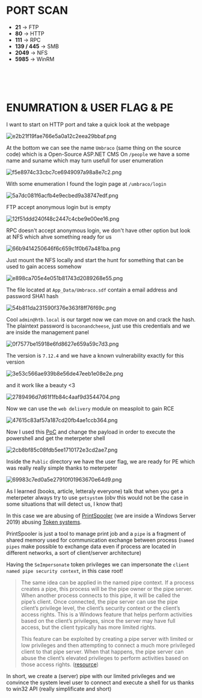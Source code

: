 # PORT SCAN 
* **21** &#8594; FTP
* **80** &#8594; HTTP
* **111** &#8594; RPC
* **139 / 445** &#8594; SMB
* **2049** &#8594; NFS
* **5985** &#8594; WinRM


<br><br><br>

# ENUMRATION & USER FLAG & PE
I want to start on HTTP port and take a quick look at the webpage

![e2b21f19fae766e5a0a12c2eea29bbaf.png](img/e2b21f19fae766e5a0a12c2eea29bbaf.png)

At the bottom we can see the name `Umbraco` (same thing on the source code) which is a Open-Source ASP.NET CMS
On `/people` we have a some name and suname which may turn usefull for user enumeration

![f5e8974c33cbc7ce6949097a98a8e7c2.png](img/f5e8974c33cbc7ce6949097a98a8e7c2.png)

With some enumeration I found the login page at `/umbraco/login`

![5a7dc081f6acfb4e9ecbed9a38747edf.png](img/5a7dc081f6acfb4e9ecbed9a38747edf.png)

FTP accept anonymous login but is empty

![12f51ddd240f48c2447c4cbe9e00ee16.png](img/12f51ddd240f48c2447c4cbe9e00ee16.png)

RPC doesn't accept anonymous login, we don't have other option but look at NFS which ahve something ready for us

![66b9414250646f6c659c1f0b67a481ba.png](img/66b9414250646f6c659c1f0b67a481ba.png)

Just mount the NFS locally and start the hunt for something that can be used to gain access somehow

![e898ca705e4e051b81743d2089268e55.png](img/e898ca705e4e051b81743d2089268e55.png)

The file located at `App_Data/Umbraco.sdf` contain a email address and password SHA1 hash

![54b811da231590f376e363f8ff76f69c.png](img/54b811da231590f376e363f8ff76f69c.png)

Cool `admin@htb.local` is our target now we can move on and crack the hash. The plaintext password is `baconandcheese`, just use this credentials and we are inside the management panel

![0f7577be15918e6fd8627e659a59c7d3.png](img/0f7577be15918e6fd8627e659a59c7d3.png)

The version is `7.12.4` and we have a known vulnerability exactly for this version

![3e53c566ae939b8e56de47eeb1e08e2e.png](img/3e53c566ae939b8e56de47eeb1e08e2e.png)

and it work like a beauty <3

![2789496d7d61f1fb84c4aaf9d3544704.png](img/2789496d7d61f1fb84c4aaf9d3544704.png)

Now we can use the `web delivery` module on measploit to gain RCE

![47615c83af57a187cd20fb4ae1ccb364.png](img/47615c83af57a187cd20fb4ae1ccb364.png)

Now I used this [PoC](https://www.exploit-db.com/exploits/46153) and change the payload  in order to execute the powershell and get the meterpeter shell

![2cb8bf85c08fdb5ee1710172e3cd2ae7.png](img/2cb8bf85c08fdb5ee1710172e3cd2ae7.png)

Inside the `Public` directory we have the user flag, we are ready for PE which was really really simple thanks to meterpeter

![69983c7ed0a5e27910f01963670e64d9.png](img/69983c7ed0a5e27910f01963670e64d9.png)

As I learned (books, article, letteraly everyone) talk that when you get a meterpeter always try to use `getsystem` (obv this would not be the case in some situations that will detect us, I know that)

In this case we are abusing of [PrintSpooler](https://itm4n.github.io/printspoofer-abusing-impersonate-privileges/) (we are inside a Windows Server 2019) abusing <u>Token systems</u>.

PrintSpooler is just a tool to manage print job and a `pipe` is a fragment of shared memory used for communication exchange between process (`named pipes` make possible to exchange data even if process are located in different networks, a sort of client/server architecture)

Having the `SeImpersonate` token privileges we can impersonate the `client named pipe security context`, in this case root!

> The same idea can be applied in the named pipe context. If a process creates a pipe, this process will be the pipe owner or the pipe server. When another process connects to this pipe, it will be called the pipe’s client. Once connected, the pipe server can use the pipe client’s privilege level, the client’s security context or the client’s access rights. This is a Windows feature that helps perform activities based on the client’s privileges, since the server may have full access, but the client typically has more limited rights.
>
>This feature can be exploited by creating a pipe server with limited or low privileges and then attempting to connect a much more privileged client to that pipe server. When that happens, the pipe server can abuse the client’s elevated privileges to perform activities based on those access rights. ([resource](https://securityintelligence.com/identifying-named-pipe-impersonation-and-other-malicious-privilege-escalation-techniques/))

In short, we create a (server) pipe with our limited privileges and we convince the system level user to connect and execute a shell for us thanks to win32 API (really simplificate and short)
